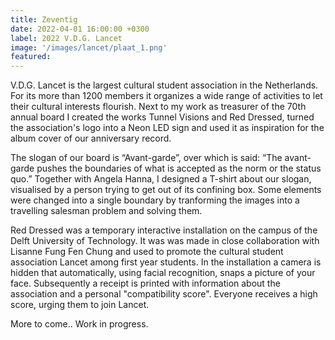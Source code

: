 ```yaml
---
title: Zeventig
date: 2022-04-01 16:00:00 +0300
label: 2022 V.D.G. Lancet
image: '/images/lancet/plaat_1.png'
featured:
---
```


V.D.G. Lancet is the largest cultural student association in the Netherlands. For its more than 1200 members it organizes a wide range of activities to let their cultural interests flourish. Next to my work as treasurer of the 70th annual board I created the works Tunnel Visions and Red Dressed, turned the association's logo into a Neon LED sign and used it as inspiration for the album cover of our anniversary record.

​The slogan of our board is “Avant-garde”, over which is said: “The avant-garde pushes the boundaries of what is accepted as the norm or the status quo.” Together with Angela Hanna, I designed a T-shirt about our slogan, visualised by a person trying to get out of its confining box. Some elements were changed into a single boundary by tranforming the images into a travelling salesman problem and solving them. 

Red Dressed was a temporary interactive installation on the campus of the Delft University of Technology. It was was made in close collaboration with Lisanne Fung Fen Chung and used to promote the cultural student association Lancet among first year students. In the installation a camera is hidden that automatically, using facial recognition, snaps a picture of your face. Subsequently a receipt is printed with information about the association and a personal "compatibility score". Everyone receives a high score, urging them to join Lancet.

More to come.. Work in progress.


<!-- <div class="gallery-box">
  <div class="gallery">
    <img src="/images/project-example-2.jpg" loading="lazy" alt="Project">
    <img src="/images/project-example-3.jpg" loading="lazy" alt="Project">
    <img src="/images/project-example-4.jpg" loading="lazy" alt="Project">
  </div>
  <em>Gallery / <a href="https://unsplash.com/" target="_blank">Unsplash</a></em>
</div>


![iPad](/images/project-example-1.jpg)
*Photo by [Balázs Kétyi](https://unsplash.com/@balazsketyi) on [Unsplash](https://unsplash.com/)* -->
